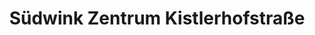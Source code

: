 ---
title: "Südwink Zentrum Kistlerhofstraße"
url: /muenchen/suedwink-zentrum-kistlerhofstrasse/
shop: Einkaufszentrum
---